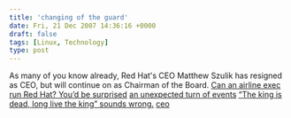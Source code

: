 ```yaml
---
title: 'changing of the guard'
date: Fri, 21 Dec 2007 14:36:16 +0000
draft: false
tags: [Linux, Technology]
type: post
---
```


As many of you know already, Red Hat's CEO Matthew Szulik has resigned as CEO, but will continue on as Chairman of the Board. [Can an airline exec run Red Hat? You’d be surprised](http://blogs.zdnet.com/BTL/?p=7437) [an unexpected turn of events](http://blogs.gnome.org/halfline/2007/12/21/surprise-surprise/) [“The king is dead, long live the king” sounds wrong.](http://marilyn.frields.org:8080/~paul/wordpress/?p=884) [ceo](http://spevack.livejournal.com/40827.html)